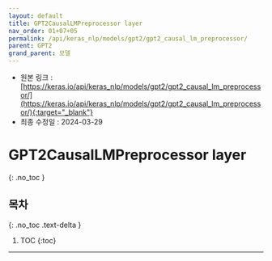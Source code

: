 ```yaml
---
layout: default
title: GPT2CausalLMPreprocessor layer
nav_order: 01+07+05
permalink: /api/keras_nlp/models/gpt2/gpt2_causal_lm_preprocessor/
parent: GPT2
grand_parent: 모델
---
```


* 원본 링크 : [https://keras.io/api/keras_nlp/models/gpt2/gpt2_causal_lm_preprocessor/](https://keras.io/api/keras_nlp/models/gpt2/gpt2_causal_lm_preprocessor/){:target="_blank"}
* 최종 수정일 : 2024-03-29

# GPT2CausalLMPreprocessor layer
{: .no_toc }

## 목차
{: .no_toc .text-delta }

1. TOC
{:toc}

---

